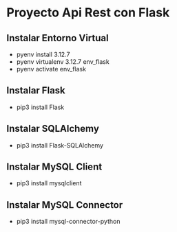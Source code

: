 # Proyecto Api Rest con Flask

## Instalar Entorno Virtual
* pyenv install 3.12.7
* pyenv virtualenv 3.12.7 env_flask
* pyenv activate env_flask


## Instalar Flask
* pip3 install Flask 

## Instalar SQLAlchemy
* pip3 install Flask-SQLAlchemy

## Instalar MySQL Client
* pip3 install mysqlclient

## Instalar MySQL Connector
* pip3 install mysql-connector-python


